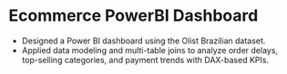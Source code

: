 # Ecommerce PowerBI Dashboard
- Designed a Power BI dashboard using the Olist Brazilian dataset.
- Applied data modeling and multi-table joins to analyze order delays, top-selling categories, and payment trends with DAX-based KPIs.
